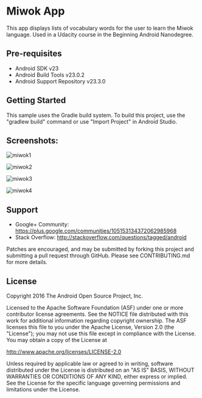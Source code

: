 Miwok App
===================================

This app displays lists of vocabulary words for the user to learn the Miwok language.
Used in a Udacity course in the Beginning Android Nanodegree.

Pre-requisites
--------------

- Android SDK v23
- Android Build Tools v23.0.2
- Android Support Repository v23.3.0

Getting Started
---------------

This sample uses the Gradle build system. To build this project, use the
"gradlew build" command or use "Import Project" in Android Studio.

Screenshots:
------------

![miwok1](https://user-images.githubusercontent.com/26586729/44294844-51d07480-a2bb-11e8-83b5-5f0ccd75757d.jpeg)

![miwok2](https://user-images.githubusercontent.com/26586729/44294868-c4d9eb00-a2bb-11e8-8b3f-ffd9acc78bc6.jpeg)

![miwok3](https://user-images.githubusercontent.com/26586729/44294869-cacfcc00-a2bb-11e8-8130-985d9a809a55.jpeg)

![miwok4](https://user-images.githubusercontent.com/26586729/44294870-cd322600-a2bb-11e8-9b88-4e19baf17e06.jpeg)

Support
-------

- Google+ Community: https://plus.google.com/communities/105153134372062985968
- Stack Overflow: http://stackoverflow.com/questions/tagged/android

Patches are encouraged, and may be submitted by forking this project and
submitting a pull request through GitHub. Please see CONTRIBUTING.md for more details.

License
-------

Copyright 2016 The Android Open Source Project, Inc.

Licensed to the Apache Software Foundation (ASF) under one or more contributor
license agreements.  See the NOTICE file distributed with this work for
additional information regarding copyright ownership.  The ASF licenses this
file to you under the Apache License, Version 2.0 (the "License"); you may not
use this file except in compliance with the License.  You may obtain a copy of
the License at

http://www.apache.org/licenses/LICENSE-2.0

Unless required by applicable law or agreed to in writing, software
distributed under the License is distributed on an "AS IS" BASIS, WITHOUT
WARRANTIES OR CONDITIONS OF ANY KIND, either express or implied.  See the
License for the specific language governing permissions and limitations under
the License.
